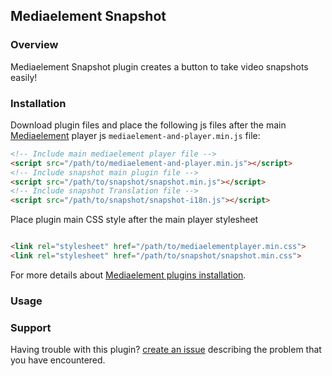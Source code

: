 ## Mediaelement Snapshot

### Overview

Mediaelement Snapshot plugin creates a button to take video snapshots easily!

### Installation

Download plugin files and place the following js files after the main [Mediaelement](https://github.com/mediaelement/mediaelement/) player js `mediaelement-and-player.min.js` file:

```markdown
<!-- Include main mediaelement player file -->
<script src="/path/to/mediaelement-and-player.min.js"></script>
<!-- Include snapshot main plugin file -->
<script src="/path/to/snapshot/snapshot.min.js"></script>
<!-- Include snapshot Translation file -->
<script src="/path/to/snapshot/snapshot-i18n.js"></script>

```
Place plugin main CSS style after the main player stylesheet

```markdown

<link rel="stylesheet" href="/path/to/mediaelementplayer.min.css">
<link rel="stylesheet" href="/path/to/snapshot/snapshot.min.css">

```

For more details about [Mediaelement plugins installation](https://github.com/mediaelement/mediaelement-plugins#installation).

### Usage



### Support

Having trouble with this plugin? [create an issue](https://github.com/Codecsocean/mediaelement-snapshot/issues) describing the problem that you have encountered.
 
